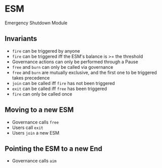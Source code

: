 # ESM

Emergency Shutdown Module

## Invariants

* `fire` can be triggered by anyone
* `fire` can be triggered iff the ESM's balance is >= the threshold
* Governance actions can only be performed through a Pause
* `free` and `burn` can only be called via governance
* `free` and `burn` are mutually exclusive, and the first one to be triggered
  takes precedence
* `join` can be called iff `fire` has not been triggered
* `exit` can be called iff `free` has been triggered
* `fire` can only be called once

## Moving to a new ESM

* Governance calls `free`
* Users call `exit`
* Users `join` a new ESM

## Pointing the ESM to a new End

* Governance calls `aim`
